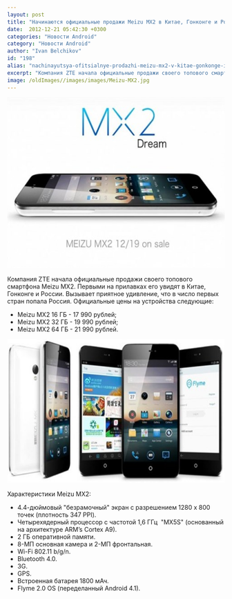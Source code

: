 ```yaml
---
layout: post
title: "Начинаются официальные продажи Meizu MX2 в Китае, Гонконге и России"
date:  2012-12-21 05:42:30 +0300
categories: "Новости Android"
category: "Новости Android"
author: "Ivan Belchikov"
id: "198"
alias: "nachinayutsya-ofitsialnye-prodazhi-meizu-mx2-v-kitae-gonkonge-i-rossii"
excerpt: "Компания ZTE начала официальные продажи своего топового смартфона Meizu MX2. Первыми на прилавках его увидят в Китае, Гонконге и России. Вызывает приятное удивление, что в число первых стран попала Россия. Официальные цены на устройства следующие:Meizu MX2 16 ГБ - 17 990 рублей; Meizu MX2 32 ГБ - 19 990 рублей; Meizu MX2 64 ГБ - 21 990 рублей.  "
image: /oldImages//images/images/Meizu-MX2.jpg
---
```

<img  src="/oldImages/images/images/Meizu-MX2.jpg" border="0" alt="Meizu-MX2" width="600" height="395" >

Компания ZTE начала официальные продажи своего топового смартфона Meizu MX2. Первыми на прилавках его увидят в Китае, Гонконге и России. Вызывает приятное удивление, что в число первых стран попала Россия. Официальные цены на устройства следующие:

<ul>
<li>Meizu MX2 16 ГБ - 17 990 рублей;</li>
<li>Meizu MX2 32 ГБ - 19 990 рублей;</li>
<li>Meizu MX2 64 ГБ - 21 990 рублей.</li>
</ul>
<img src="/oldImages/images/images/meizu-mx2-2.jpg" border="0" alt="meizu-mx2-2" width="600" height="333" >

Характеристики Meizu MX2:

<ul>
<li>4.4-дюймовый "безрамочный" экран с разрешением 1280 x 800 точек (плотность 347 PPI).</li>
<li>Четырехядерный процессор с частотой 1,6 ГГц  "MX5S" (основанный на архитектуре ARM’s Cortex A9).</li>
<li>2 ГБ оперативной памяти.</li>
<li>8-МП основная камера и 2-МП фронтальная.</li>
<li>Wi-Fi 802.11 b/g/n.</li>
<li>Bluetooth 4.0.</li>
<li>3G.</li>
<li>GPS.</li>
<li>Встроенная батарея 1800 мАч.</li>
<li>Flyme 2.0 OS (переделанный Android 4.1).</li>
</ul>